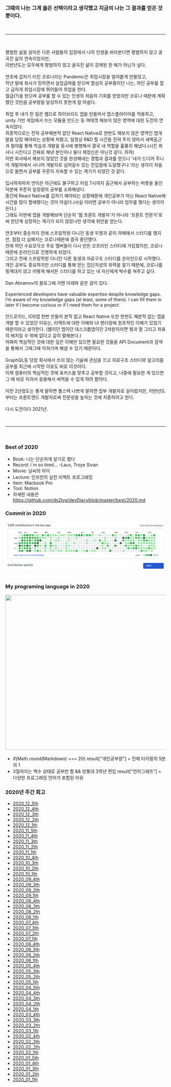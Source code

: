 ### 그때의 나는 그게 옳은 선택이라고 생각했고 지금의 나는 그 결과를 얻은 것 뿐이다.
<br><hr><br>

평범한 삶을 살아온 다른 사람들의 입장에서 나의 인생을 바라본다면 평범하지 않고 굴곡진 삶의 연속이었지만,<br />
이번년도는 모두에게 평범하지 않고 굴곡진 삶이 강제된 한 해가 아닌가 싶다.
<br /><br />
연초에 갑자기 터진 코로나라는 Pandemic은 취업시장을 얼어붙게 만들었고, <br />
작년 말에 회사가 망하면서 실업급여를 받으며 열심히 공부중이던 나는, 하던 공부를 접고 급하게 취업시장에 뛰어들어 취업을 한다.<br />
월급(?)을 받으며 공부를 할 수 있는 인생의 처음의 기회를 얻었지만 코로나 때문에 계획했던 것만큼 공부량을 달성하지 못한게 참 아쉽다.<br />
<br />
취업 후 내가 한 일은 웹으로 하이브리드 앱을 만들어서 앱스플라이어를 적용하고, unity 기반 게임에서 쓰는 모듈을 만드는 등 여태껏 해보지 않은 영역에 대한 도전의 연속이었다.<br />
최종적으로는 전혀 공부해본적 없던 React Native로 한번도 해보지 않은 영역인 앱개발을 당장 해야되는 상황에 처했고, 일정상 R&D 할 시간을 전혀 주지 않아서 새벽출근과 철야를 통해 학습과 개발을 동시에 병행해서 결국 내 역할을 훌륭히 해냈다.(시킨 회사나 시킨다고 진짜로 해낸 본인이나 둘다 제정신은 아닌것 같다. 하하)<br />
이번 회사에서 해보지 않았던 것을 완성해내는 경험과 결과를 얻으니 '내가 드디어 주니어 개발자에서 시니어 개발자로 넘어갈수 있는 진입점에 도달했구나.'라는 생각이 처음으로 들면서 공부를 꾸준히 지속할 수 있는 계기가 되었던 것 같다.
<br /><br />
입사하자마자 연이은 야근에도 불구하고 아침 7시까지 출근해서 공부하는 버릇을 들인 덕분에 꾸준히 일정량의 공부를 소화해냈다.<br />
중간에 React Native를 갑자기 해야되는 상황때문에 개인공부가 아닌 React Native에 시간을 많이 할애했다는 것이 아쉽다.(사실 이러면 공부가 아니라 업무를 했다는 생각이 든다.)<br />
그래도 이번에 앱을 개발해보며 단순히 '웹 프론트 개발자'가 아니라 '프론트 전문가'로써 한단계 성장하는 계기가 되지 않았나란 생각에 위안을 얻는다.
<br /><br />
연초부터 중순까지 전에 스프링학원 다니던 동생 두명과 같이 까페에서 스터디를 했지만, 점점 더 심해지는 코로나때문에 결국 중단했다.<br />
전에 하던 수요모각코 주요 멤버들이 다시 만든 오프라인 스터디에 가입했지만, 코로나때문에 온라인으로 진행하게 되었다.<br />
그리고 전에 스프링학원 다니던 다른 동생과 자료구조 스터디를 온라인으로 시작했다.<br />
개인 공부도 중요하지만 스터디를 통해 얻는 집단지성의 위력을 알기 때문에, 코로나를 핑계대지 않고 어떻게 해서든 스터디를 하고 있는 내 자신에게 박수를 쳐주고 싶다.
<br /><br />
Dan Abramov의 블로그에 가면 아래와 같은 글이 있다.<br /><br />
Experienced developers have valuable expertise despite knowledge gaps.<br />
I’m aware of my knowledge gaps (at least, some of them). I can fill them in later if I become curious or if I need them for a project.
<br /><br />
안드로이드, IOS앱 한번 만들어 본적 없고 React Native 또한 한번도 해본적 없는 앱을 개발 할 수 있었던 이유는, 리액트에 대한 이해와 UI 렌더링에 원초적인 이해가 있었기 때문이라고 생각한다. (웹이던 앱이던 데스크톱앱이던 2차원이라면 행과 열 그리고 좌표의 배치일 수 밖에 없다고 감히 말해본다.)<br />
어짜피 핵심적인 것에 대한 깊은 이해만 있으면 필요한 것들을 API Document과 검색을 통해서 그때그때 익혀가며 해낼 수 있기 때문이다.<br /><br />
GraphQL등 당장 회사에서 쓰지 않는 기술에 관심을 끄고 자료구조 스터디와 알고리즘 공부를 최근에 시작한 이유도 바로 이것이다.<br />
이제 컴퓨터의 핵심적인 것에 포커스를 맞추고 공부할 것이고, 나중에 필요한 게 있으면 그 때 바로 익혀서 응용해서 써먹을 수 있게 하려 함이다.
<br /><br />
이전 2년정도는 좋게 말하면 풀스택 나쁘게 말하면 잡부 개발자로 살아왔지만, 이번년도부터는 프론트엔드 개발자로써 전문성을 높히는 것에 치중하려고 한다.
<br /><br />
다시 도전이다 2021년.

<br><hr><br>

### Best of 2020

- Book: 나는 단순하게 살기로 했다
- Record: i`m so tired... -Lauv, Troye Sivan
- Movie: 날씨의 아이
- Lecture: 인프런의 실전 리액트 프로그래밍
- Item: Macbook Pro
- Tool: Notion
- 자세한 내용은 https://github.com/ds2lvg/devDiary/blob/master/best/2020.md

### Commit in 2020

<img src="./img/commit_2020.png" />
<br /><br />

### My programing language in 2020

<img src="https://wakatime.com/share/@5e5d5b41-4635-4edc-9465-b12a83b5d456/2c4962e2-5c33-4770-b366-119c16f9ae46.png" width="650" height="487" />

- if(Math.round(Markdown) === 20) result\["개인공부량"\] = 전체 타이핑의 5분의 1
- 3월까지는 백수 상태로 공부만 함 && 방통대 3학년 편입 result\["언어그래프"\] = 다양한 프로그래밍 언어가 포함된 이유

### 2020년 주간 회고

- [2020_12_5th](./2020_12_5th.md)
- [2020_12_4th](./2020_12_4th.md)
- [2020_12_3th](./2020_12_3th.md)
- [2020_12_2th](./2020_12_2th.md)
- [2020_12_1th](./2020_12_1th.md)
- [2020_11_5th](./2020_11_5th.md)
- [2020_11_4th](./2020_11_4th.md)
- [2020_11_3th](./2020_11_3th.md)
- [2020_11_2th](./2020_11_2th.md)
- [2020_11_1th](./2020_11_1th.md)
- [2020_10_4th](./2020_10_4th.md)
- [2020_10_3th](./2020_10_3th.md)
- [2020_10_2th](./2020_10_2th.md)
- [2020_10_1th](./2020_10_1th.md)
- [2020_09_4th](./2020_09_4th.md)
- [2020_09_3th](./2020_09_3th.md)
- [2020_09_2th](./2020_09_2th.md)
- [2020_09_1th](./2020_09_1th.md)
- [2020_08_4th](./2020_08_4th.md)
- [2020_08_3th](./2020_08_3th.md)
- [2020_08_2th](./2020_08_2th.md)
- [2020_08_1th](./2020_08_1th.md)
- [2020_07_4th](./2020_07_4th.md)
- [2020_07_3th](./2020_07_3th.md)
- [2020_07_2th](./2020_07_2th.md)
- [2020_07_1th](./2020_07_1th.md)
- [2020_06_4th](./2020_06_4th.md)
- [2020_06_3th](./2020_06_3th.md)
- [2020_06_2th](./2020_06_2th.md)
- [2020_06_1th](./2020_06_1th.md)
- [2020_05_4th](./2020_05_4th.md)
- [2020_05_3th](./2020_05_3th.md)
- [2020_05_2th](./2020_05_2th.md)
- [2020_05_1th](./2020_05_1th.md)
- [2020_04_5th](./2020_04_5th.md)
- [2020_04_4th](./2020_04_4th.md)
- [2020_04_3th](./2020_04_3th.md)
- [2020_04_2th](./2020_04_2th.md)
- [2020_04_1th](./2020_04_1th.md)
- [2020_03_4th](./2020_03_4th.md)
- [2020_03_3th](./2020_03_3th.md)
- [2020_03_2th](./2020_03_2th.md)
- [2020_03_1th](./2020_03_1th.md)
- [2020_02_4th](./2020_02_4th.md)
- [2020_02_3th](./2020_02_3th.md)
- [2020_02_2th](./2020_02_2th.md)
- [2020_02_1th](./2020_02_1th.md)
- [2020_01_5th](./2020_01_5th.md)
- [2020_01_4th](./2020_01_4th.md)
- [2020_01_3th](./2020_01_3th.md)
- [2020_01_2th](./2020_01_2th.md)
- [2020_01_1th](./2020_01_1th.md)